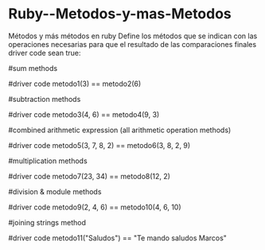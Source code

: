 # Ruby--Metodos-y-mas-Metodos
Métodos y más métodos en ruby
Define los métodos que se indican con las operaciones necesarias para que el resultado de las comparaciones finales driver code sean true:

#sum methods

#driver code
metodo1(3) == metodo2(6)

#subtraction methods

#driver code
metodo3(4, 6) == metodo4(9, 3)

#combined arithmetic expression (all arithmetic operation methods)

#driver code
metodo5(3, 7, 8, 2) == metodo6(3, 8, 2, 9)

#multiplication methods

#driver code
metodo7(23, 34) == metodo8(12, 2)


#division & module methods

#driver code
metodo9(2, 4, 6) == metodo10(4, 6, 10)


#joining strings method

#driver code
metodo11("Saludos") == "Te mando saludos Marcos"
